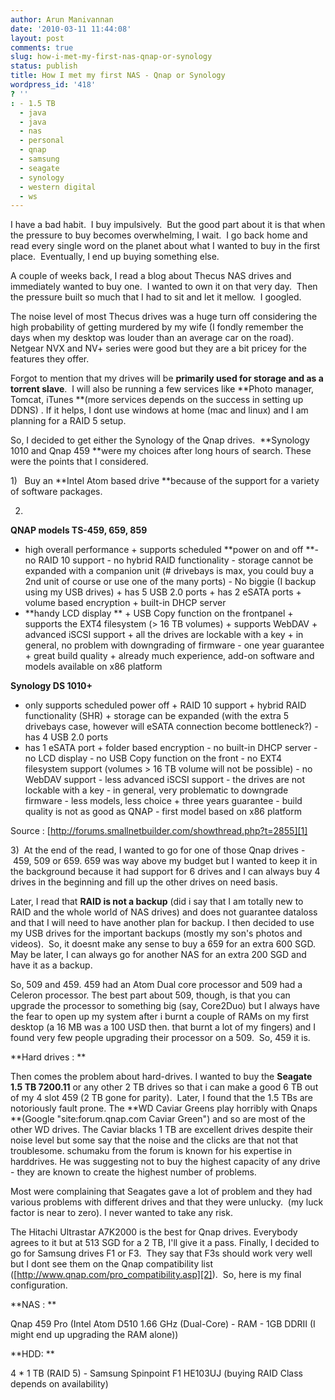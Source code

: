 ```yaml
---
author: Arun Manivannan
date: '2010-03-11 11:44:08'
layout: post
comments: true
slug: how-i-met-my-first-nas-qnap-or-synology
status: publish
title: How I met my first NAS - Qnap or Synology
wordpress_id: '418'
? ''
: - 1.5 TB
  - java
  - java
  - nas
  - personal
  - qnap
  - samsung
  - seagate
  - synology
  - western digital
  - ws
---
```


I have a bad habit.  I buy impulsively.  But the good part about it is that
when the pressure to buy becomes overwhelming, I wait.  I go back home and
read every single word on the planet about what I wanted to buy in the first
place.  Eventually, I end up buying something else.

A couple of weeks back, I read a blog about Thecus NAS drives and immediately
wanted to buy one.  I wanted to own it on that very day.  Then the pressure
built so much that I had to sit and let it mellow.  I googled.

The noise level of most Thecus drives was a huge turn off considering the high
probability of getting murdered by my wife (I fondly remember the days when my
desktop was louder than an average car on the road).  Netgear NVX and NV+
series were good but they are a bit pricey for the features they offer.

Forgot to mention that my drives will be **primarily used for storage and as a
torrent slave**.  I will also be running a few services like **Photo manager,
Tomcat, iTunes **(more services depends on the success in setting up DDNS) .
If it helps, I dont use windows at home (mac and linux) and I am planning for
a RAID 5 setup.

So, I decided to get either the Synology of the Qnap drives.  **Synology 1010
and Qnap 459 **were my choices after long hours of search. These were the
points that I considered.

1)   Buy an **Intel Atom based drive **because of the support for a variety of
software packages.

2)

**QNAP models TS-459, 659, 859**

+ high overall performance + supports scheduled **power on and off **- no RAID
10 support - no hybrid RAID functionality - storage cannot be expanded with a
companion unit (# drivebays is max, you could buy a 2nd unit of course or use
one of the many ports) - No biggie (I backup using my USB drives) + has 5 USB
2.0 ports + has 2 eSATA ports + volume based encryption + built-in DHCP server
+ **handy LCD display ** + USB Copy function on the frontpanel + supports the
EXT4 filesystem (> 16 TB volumes) + supports WebDAV + advanced iSCSI support +
all the drives are lockable with a key + in general, no problem with
downgrading of firmware - one year guarantee + great build quality + already
much experience, add-on software and models available on x86 platform

**Synology DS 1010+**

- only supports scheduled power off + RAID 10 support + hybrid RAID
functionality (SHR) + storage can be expanded (with the extra 5 drivebays
case, however will eSATA connection become bottleneck?) - has 4 USB 2.0 ports
- has 1 eSATA port + folder based encryption - no built-in DHCP server - no
LCD display - no USB Copy function on the front - no EXT4 filesystem support
(volumes > 16 TB volume will not be possible) - no WebDAV support - less
advanced iSCSI support - the drives are not lockable with a key - in general,
very problematic to downgrade firmware - less models, less choice + three
years guarantee - build quality is not as good as QNAP - first model based on
x86 platform

Source : [http://forums.smallnetbuilder.com/showthread.php?t=2855][1]

3)  At the end of the read, I wanted to go for one of those Qnap drives - 459,
509 or 659. 659 was way above my budget but I wanted to keep it in the
background because it had support for 6 drives and I can always buy 4 drives
in the beginning and fill up the other drives on need basis.

Later, I read that **RAID is not a backup** (did i say that I am totally new
to RAID and the whole world of NAS drives) and does not guarantee dataloss and
that I will need to have another plan for backup. I then decided to use my USB
drives for the important backups (mostly my son's photos and videos).  So, it
doesnt make any sense to buy a 659 for an extra 600 SGD. May be later, I can
always go for another NAS for an extra 200 SGD and have it as a backup.

So, 509 and 459. 459 had an Atom Dual core processor and 509 had a Celeron
processor. The best part about 509, though, is that you can upgrade the
processor to something big (say, Core2Duo) but I always have the fear to open
up my system after i burnt a couple of RAMs on my first desktop (a 16 MB was a
100 USD then. that burnt a lot of my fingers) and I found very few people
upgrading their processor on a 509.  So, 459 it is.

**Hard drives : **

Then comes the problem about hard-drives. I wanted to buy the **Seagate 1.5 TB
7200.11** or any other 2 TB drives so that i can make a good 6 TB out of my 4
slot 459 (2 TB gone for parity).  Later, I found that the 1.5 TBs are
notoriously fault prone. The **WD Caviar Greens play horribly with Qnaps
**(Google "site:forum.qnap.com Caviar Green") and so are most of the other WD
drives. The Caviar blacks 1 TB are excellent drives despite their noise level
but some say that the noise and the clicks are that not that troublesome.
schumaku from the forum is known for his expertise in harddrives. He was
suggesting not to buy the highest capacity of any drive - they are known to
create the highest number of problems.

Most were complaining that Seagates gave a lot of problem and they had various
problems with different drives and that they were unlucky.  (my luck factor is
near to zero). I never wanted to take any risk.

The Hitachi Ultrastar A7K2000 is the best for Qnap drives. Everybody agrees to
it but at 513 SGD for a 2 TB, I'll give it a pass. Finally, I decided to go
for Samsung drives F1 or F3.  They say that F3s should work very well but I
dont see them on the Qnap compatibility list
([http://www.qnap.com/pro_compatibility.asp][2]).  So, here is my final
configuration.

**NAS : **

Qnap 459 Pro (Intel Atom D510 1.66 GHz (Dual-Core) - RAM - 1GB DDRII (I might
end up upgrading the RAM alone))

**HDD: **

4 * 1 TB (RAID 5) - Samsung Spinpoint F1 HE103UJ (buying RAID Class depends on
availability)

   [1]: http://forums.smallnetbuilder.com/showthread.php?t=2855

   [2]: http://www.qnap.com/pro_compatibility.asp

